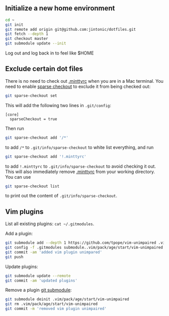 ## Initialize a new home environment

```sh
cd ~
git init
git remote add origin git@github.com:jintonic/dotfiles.git
git fetch --depth 1
git checkout master
git submodule update --init
```

Log out and log back in to feel like \$HOME

## Exclude certain dot files

There is no need to check out [.minttyrc](.minttyrc) when you are in a Mac terminal. You need to enable [sparse checkout](https://git-scm.com/docs/git-sparse-checkout) to exclude it from being checked out:

```sh
git sparse-checkout set
```

This will add the following two lines in `.git/config`:

```
[core]
  sparseCheckout = true
```

Then run

```sh
git sparse-checkout add '/*'
```

to add `/*` to `.git/info/sparse-checkout` to white list everything, and run

```sh
git sparse-checkout add '!.minttyrc'
```

to add `!.minttyrc` to `.git/info/sparse-checkout` to avoid checking it out. This will also immediately remove [.minttyrc](.minttyrc) from your working directory. You can use

```sh
git sparse-checkout list
```

to print out the content of `.git/info/sparse-checkout`.

## Vim plugins

List all existing plugins: `cat ~/.gitmodules`.

Add a plugin:
```sh
git submodule add --depth 1 https://github.com/tpope/vim-unimpaired .vim/pack/age/start/vim-unimpaired
git config -f .gitmodules submodule..vim/pack/age/start/vim-unimpaired.shallow true
git commit -am 'added vim plugin unimpared'
git push
```

Update plugins:
```sh
git submodule update --remote
git commit -am 'updated plugins'
```

Remove a plugin [git submodule][1]:
```sh
git submodule deinit .vim/pack/age/start/vim-unimpaired
git rm .vim/pack/age/start/vim-unimpaired
git commit -m 'removed vim plugin unimpaired'
```

[1]: https://stackoverflow.com/questions/1260748/how-do-i-remove-a-submodule

